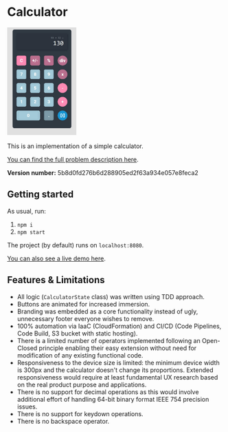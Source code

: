 # Calculator

[<img src="./assets/img1.jpg" height="250"/>](./assets/img1.jpg)

This is an implementation of a simple calculator.

[You can find the full problem description here](https://equalexperts.github.io/ee-tech-interviews-uk/calculator-problem.html).

__Version number:__ 5b8d0fd276b6d288905ed2f63a934e057e8feca2

## Getting started
As usual, run:
1. `npm i`
1. `npm start`

The project (by default) runs on `localhost:8080`.

[You can also see a live demo here](http://calculator-static-website.s3-website.eu-central-1.amazonaws.com/).

## Features & Limitations
- All logic (`CalculatorState` class) was written using TDD approach.
- Buttons are animated for increased immersion.
- Branding was embedded as a core functionality instead of ugly, unnecessary footer everyone wishes to remove.
- 100% automation via IaaC (CloudFormation) and CI/CD (Code Pipelines, Code Build, S3 bucket with static hosting).
- There is a limited number of operators implemented following an Open-Closed principle enabling their easy extension
  without need for modification of any existing functional code.
- Responsiveness to the device size is limited: the minimum device width is 300px and the calculator doesn't change
its proportions. Extended responsiveness would require at least fundamental UX research based on the real product purpose and applications.
- There is no support for decimal operations as this would involve additional effort of handling 64-bit binary format IEEE 754 precision issues.
- There is no support for keydown operations.
- There is no backspace operator.
